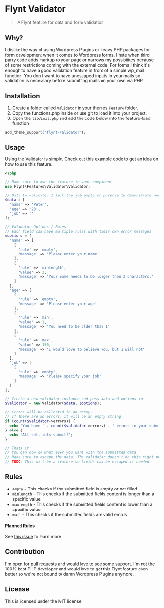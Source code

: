 # Flynt Validator

> A Flynt feature for data and form validation

## Why?

I dislike the way of using Wordpress Plugins or heavy PHP packages for form development when it comes to Wordpress forms. I hate when third party code adds markup to your page or narrows my possibilites because of some restrictions coming with the external code. For forms I think it's enough to have a good validation feature in front of a simple wp_mail function. You don't want to have unescaped inputs in your mails so validation is necessary before submitting mails on your own via PHP.

## Installation

1. Create a folder called `Validator` in your themes `Feature` folder.
2. Copy the functions.php inside or use git to load it into your project.
3. Open the `lib/init.php` and add the code below into the feature-load function

```php
add_theme_support('flynt-validator');
```

## Usage

Using the Validator is simple. Check out this example code to get an idea on how to use this feature.

```php
<?php

// Make sure to use the feature in your component
use Flynt\Features\Validator\Validator;

// Data to validate. I left the job empty on purpose to demonstrate non-valid data
$data = [
  'name' => 'Peter',
  'age' => '23',
  'job' => ''
];

// Validator Options / Rules
// Each field can have multiple rules with their own error messages
$options = [
  'name' => [
    [
      'rule' => 'empty',
      'message' => 'Please enter your name'
    ],
    [
      'rule' => 'minlength',
      'value' => 3,
      'message' => 'Your name needs to be longer than 3 characters.'
    ]
  ],
  'age' => [
    [
      'rule' => 'empty',
      'message' => 'Please enter your age'
    ],
    [
      'rule' => 'min',
      'value' => 1,
      'message' => 'You need to be older than 1'
    ],
    [
      'rule' => 'max',
      'value' => 150,
      'message' => 'I would love to believe you, but I will not'
    ]
  ],
  'job' => [
    [
      'rule' => 'empty',
      'message' => 'Please specify your job'
    ]
  ]
];

// Create a new validator instance and pass data and options in
$validator = new Validator($data, $options);

// Errors will be collected in an array.
// If there are no errors, it will be an empty string
if (count($validator->errors)) {
  echo 'You have ' . count($validator->errors) . ' errors in your submission.';
} else {
  echo 'All set, lets submit!';
}

// Thats it
// You can now do what ever you want with the submitted data
// Make sure to escape the data. The validator doesn't do this right now
// TODO: This will be a feature so fields can be escaped if needed
```

## Rules

* `empty` - This checks if the submitted field is empty or not filled
* `minlength` - This checks if the submitted fields content is longer than a specific value
* `maxlength` - This checks if the submitted fields content is lower than a specific value
* `mail` - This checks if the submitted fields are valid emails

#### Planned Rules
See [this issue](https://github.com/bdbch/flynt-validator/issues/1) to learn more

## Contribution

I'm open for pull requests and would love to see some support. I'm not the 100% best PHP developer and would love to get this Flynt feature even better so we're not bound to damn Wordpress Plugins anymore.

## License

This is licensed under the MIT license.
